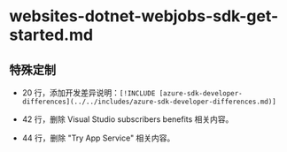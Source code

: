 # websites-dotnet-webjobs-sdk-get-started.md

## 特殊定制

* 20 行，添加开发差异说明：`[!INCLUDE [azure-sdk-developer-differences](../../includes/azure-sdk-developer-differences.md)]`

* 42 行，删除 Visual Studio subscribers benefits 相关内容。

* 44 行，删除 "Try App Service" 相关内容。